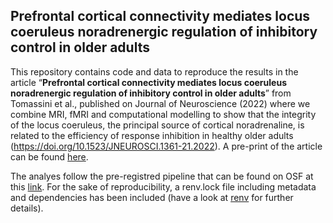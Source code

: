 
## Prefrontal cortical connectivity mediates locus coeruleus noradrenergic regulation of inhibitory control in older adults

This repository contains code and data to reproduce the results in the
article “**Prefrontal cortical connectivity mediates locus coeruleus
noradrenergic regulation of inhibitory control in older adults**” from
Tomassini et al., published on Journal of Neuroscience (2022) where we
combine MRI, fMRI and computational modelling to show that the integrity
of the locus coeruleus, the principal source of cortical noradrenaline,
is related to the efficiency of response inhibition in healthy older
adults (https://doi.org/10.1523/JNEUROSCI.1361-21.2022). 
A pre-print of the article can be found [here](https://www.biorxiv.org/content/10.1101/2021.06.29.450427v2.abstract).

The analyes follow the pre-registred pipeline that can be found on OSF
at this [link](https://osf.io/zgj9n/). For the sake of reproducibility,
a renv.lock file including metadata and dependencies has been included
(have a look at [renv](https://rstudio.github.io/renv/index.html) for
further details).
